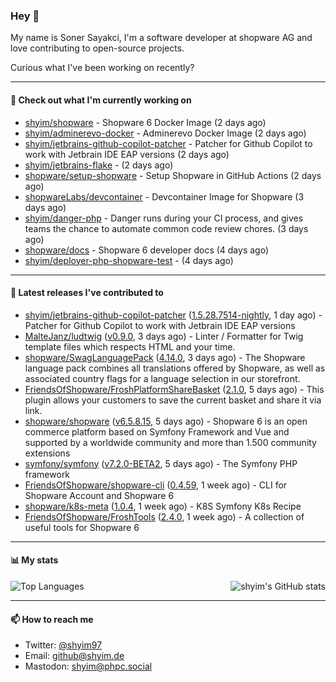### Hey 👋

My name is Soner Sayakci, I'm a software developer at shopware AG and love contributing to open-source projects.

Curious what I've been working on recently?

---

#### 👷 Check out what I'm currently working on

- [shyim/shopware](https://github.com/shyim/shopware) - Shopware 6 Docker Image (2 days ago)
- [shyim/adminerevo-docker](https://github.com/shyim/adminerevo-docker) - Adminerevo Docker Image (2 days ago)
- [shyim/jetbrains-github-copilot-patcher](https://github.com/shyim/jetbrains-github-copilot-patcher) - Patcher for Github Copilot to work with Jetbrain IDE EAP versions (2 days ago)
- [shyim/jetbrains-flake](https://github.com/shyim/jetbrains-flake) -  (2 days ago)
- [shopware/setup-shopware](https://github.com/shopware/setup-shopware) - Setup Shopware in GitHub Actions (2 days ago)
- [shopwareLabs/devcontainer](https://github.com/shopwareLabs/devcontainer) - Devcontainer Image for Shopware (3 days ago)
- [shyim/danger-php](https://github.com/shyim/danger-php) - Danger runs during your CI process, and gives teams the chance to automate common code review chores. (3 days ago)
- [shopware/docs](https://github.com/shopware/docs) - Shopware 6 developer docs (4 days ago)
- [shyim/deployer-php-shopware-test](https://github.com/shyim/deployer-php-shopware-test) -  (4 days ago)

---

#### 🔭 Latest releases I've contributed to

- [shyim/jetbrains-github-copilot-patcher](https://github.com/shyim/jetbrains-github-copilot-patcher) ([1.5.28.7514-nightly](https://github.com/shyim/jetbrains-github-copilot-patcher/releases/tag/1.5.28.7514-nightly), 1 day ago) - Patcher for Github Copilot to work with Jetbrain IDE EAP versions
- [MalteJanz/ludtwig](https://github.com/MalteJanz/ludtwig) ([v0.9.0](https://github.com/MalteJanz/ludtwig/releases/tag/v0.9.0), 3 days ago) - Linter / Formatter for Twig template files which respects HTML and your time.
- [shopware/SwagLanguagePack](https://github.com/shopware/SwagLanguagePack) ([4.14.0](https://github.com/shopware/SwagLanguagePack/releases/tag/4.14.0), 3 days ago) - The Shopware language pack combines all translations offered by Shopware, as well as associated country flags for a language selection in our storefront.
- [FriendsOfShopware/FroshPlatformShareBasket](https://github.com/FriendsOfShopware/FroshPlatformShareBasket) ([2.1.0](https://github.com/FriendsOfShopware/FroshPlatformShareBasket/releases/tag/2.1.0), 5 days ago) - This plugin allows your customers to save the current basket and share it via link.
- [shopware/shopware](https://github.com/shopware/shopware) ([v6.5.8.15](https://github.com/shopware/shopware/releases/tag/v6.5.8.15), 5 days ago) - Shopware 6 is an open commerce platform based on Symfony Framework and Vue and supported by a worldwide community and more than 1.500 community extensions
- [symfony/symfony](https://github.com/symfony/symfony) ([v7.2.0-BETA2](https://github.com/symfony/symfony/releases/tag/v7.2.0-BETA2), 5 days ago) - The Symfony PHP framework
- [FriendsOfShopware/shopware-cli](https://github.com/FriendsOfShopware/shopware-cli) ([0.4.59](https://github.com/FriendsOfShopware/shopware-cli/releases/tag/0.4.59), 1 week ago) - CLI for Shopware Account and Shopware 6
- [shopware/k8s-meta](https://github.com/shopware/k8s-meta) ([1.0.4](https://github.com/shopware/k8s-meta/releases/tag/1.0.4), 1 week ago) - K8S Symfony K8s Recipe
- [FriendsOfShopware/FroshTools](https://github.com/FriendsOfShopware/FroshTools) ([2.4.0](https://github.com/FriendsOfShopware/FroshTools/releases/tag/2.4.0), 1 week ago) - A collection of useful tools for Shopware 6

---

#### 📊 My stats

<img align="right" alt="shyim's GitHub stats" src="https://github-readme-stats.vercel.app/api?username=shyim&count_private=1&show_icons=true&" />

![Top Languages](https://github-readme-stats.vercel.app/api/top-langs/?username=shyim)

---

#### 📫 How to reach me

- Twitter: [@shyim97](https://twitter.com/shyim97)
- Email: [github@shyim.de](mailto://github@shyim.de)
- Mastodon: <a rel="me" href="https://phpc.social/@shyim">shyim@phpc.social</a>
